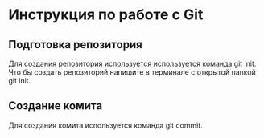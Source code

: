 # Инструкция по работе с Git

## Подготовка репозитория
Для создания репозитория используется используется команда git init. Что бы создать репозиторий напишите в терминале с открытой папкой git init. 

## Создание комита
Для создания комита используется команда git commit.

